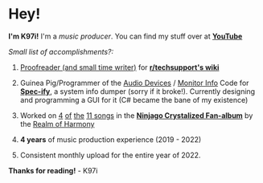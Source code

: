 # Hey!

**I'm K97i!** I'm a _music producer_. You can find my stuff over at [**YouTube**](https://www.youtube.com/@K97i)

_Small list of accomplishments?:_
  1. [Proofreader (and small time writer)](https://github.com/r-Techsupport/rTS_Wiki/commits?author=K97i) for [**r/techsupport's wiki**](https://rtech.support/)

  2. Guinea Pig/Programmer of the [Audio Devices](https://github.com/Spec-ify/specify/commit/b90bb14865231b00fa7cf95d7985f78d0562e7a7) / [Monitor Info](https://github.com/Spec-ify/specify/commit/25abbf2ece2592bbd3ab54ebb53d6d71e028f72a) Code for [**Spec-ify**](https://github.com/Spec-ify/specify), a system info dumper (sorry if it broke!). Currently designing and programming a GUI for it (C# became the bane of my existence)

  3. Worked on [4](https://www.youtube.com/watch?v=itqw1gI_R7M) [of](https://www.youtube.com/watch?v=w50t7xC3vVY) [the](https://www.youtube.com/watch?v=CEdAEuozJiI) [11 songs](https://www.youtube.com/watch?v=kfefDBrKH34) in the [**Ninjago Crystalized Fan-album**](https://sites.google.com/view/ninjagorealmofharmony/roh-archive/lego-ninjago/roh-fanalbums/season-fanalbums/crystalized) by the [Realm of Harmony](https://www.youtube.com/@R0H)

  4. **4 years** of music production experience (2019 - 2022)

  5. Consistent monthly upload for the entire year of 2022.


**Thanks for reading!**
              - K97i
